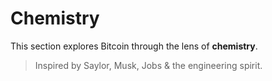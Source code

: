 # Chemistry

This section explores Bitcoin through the lens of **chemistry**.

> Inspired by Saylor, Musk, Jobs & the engineering spirit.
